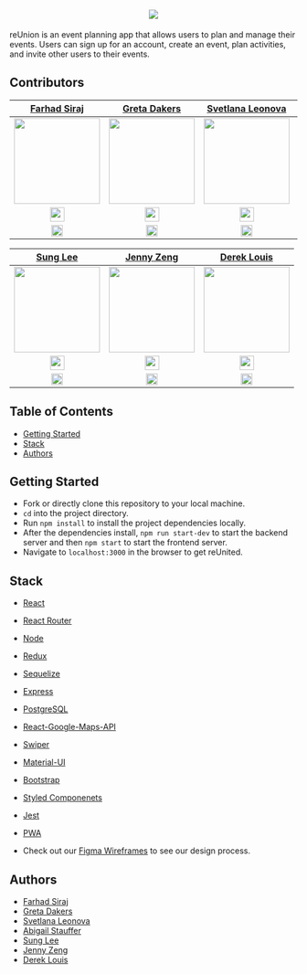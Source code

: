 <h1 align="center"><img src="https://user-images.githubusercontent.com/72041242/117198984-aa236980-adb7-11eb-8497-5b6dca9aed93.png" /></h1>

reUnion is an event planning app that allows users to plan and manage their events. Users can sign up for an account, create an event, plan activities, and invite other users to their events.

## Contributors

|                                                       [Farhad Siraj](https://www.linkedin.com/in/farhadsiraj/)                                                       |                                                     [Greta Dakers](https://www.linkedin.com/in/greta-dakers/)                                                      |                                                      [Svetlana Leonova](https://www.linkedin.com/in/svetlana-leonova/)                                          |                                                    [Abigail Stauffer](https://www.linkedin.com/in/abigail-stauffer/)                                            |
| :------------------------------------------------------------------------------------------------------------------------------------------------------------------: | :----------------------------------------------------------------------------------------------------------------------------------------------------------------: | :-------------------------------------------------------------------------------------------------------------------------------------------------------------: | :-------------------------------------------------------------------------------------------------------------------------------------------------------------: |
| [<img src="https://user-images.githubusercontent.com/36062933/108449594-baed2600-7231-11eb-9b72-22aeab32f15d.jpeg" width = "150" />](https://github.com/farhadsiraj) | [<img src="https://user-images.githubusercontent.com/36062933/108449605-be80ad00-7231-11eb-82ed-67d283376dc2.jpeg" width = "150" />](https://github.com/gretad711) | [<img src="https://user-images.githubusercontent.com/72041242/117200898-04252e80-adba-11eb-857d-aa993a1bfcca.jpeg" width = "150" />](https://github.com/Svetlana-Leonova) | [<img src="https://user-images.githubusercontent.com/72041242/117201015-274fde00-adba-11eb-8735-ad4d1bb3ae67.jpeg" width = "150" />](https://github.com/abstauff) |
|   [<img src="https://user-images.githubusercontent.com/72041242/117204319-29b43700-adbe-11eb-9034-49e463c6108f.png" width="25"> ](https://github.com/farhadsiraj)    |   [<img src="https://user-images.githubusercontent.com/72041242/117204319-29b43700-adbe-11eb-9034-49e463c6108f.png" width="25"> ](https://github.com/gretad711)    |   [<img src="https://user-images.githubusercontent.com/72041242/117204319-29b43700-adbe-11eb-9034-49e463c6108f.png" width="25"> ](https://github.com/Svetlana-Leonova)    |   [<img src="https://user-images.githubusercontent.com/72041242/117204319-29b43700-adbe-11eb-9034-49e463c6108f.png" width="25"> ](https://github.com/abstauff)    |
|                     [ <img src="https://static.licdn.com/sc/h/al2o9zrvru7aqj8e1x2rzsrca" width="20"> ](https://www.linkedin.com/in/farhadsiraj/)                     |                   [ <img src="https://static.licdn.com/sc/h/al2o9zrvru7aqj8e1x2rzsrca" width="20"> ](https://www.linkedin.com/in/greta-dakers/)                    |                   [ <img src="https://static.licdn.com/sc/h/al2o9zrvru7aqj8e1x2rzsrca" width="20"> ](https://www.linkedin.com/in/svetlana-leonova/)                   |                  [ <img src="https://static.licdn.com/sc/h/al2o9zrvru7aqj8e1x2rzsrca" width="20"> ](https://www.linkedin.com/in/abigail-stauffer/)                   |

|                                                       [Sung Lee](https://www.linkedin.com/in/sungyonglee/)                                                           |                                                     [Jenny Zeng](https://www.linkedin.com/in/zeng-jenny/)                                                          |                                                      [Derek Louis](https://www.linkedin.com/in/derek-louis/)                                                    |                        
| :------------------------------------------------------------------------------------------------------------------------------------------------------------------: | :----------------------------------------------------------------------------------------------------------------------------------------------------------------: | :-------------------------------------------------------------------------------------------------------------------------------------------------------------: | 
| [<img src="https://user-images.githubusercontent.com/72041242/117201145-4d757e00-adba-11eb-8e43-01f71e202f66.jpeg" width = "150" />](https://github.com/SungLee05) | [<img src="https://user-images.githubusercontent.com/72041242/117201221-6716c580-adba-11eb-9f3e-26b9e863c74e.jpeg" width = "150" />](https://github.com/zeng-jenny) | [<img src="https://user-images.githubusercontent.com/72041242/117201299-8150a380-adba-11eb-9ee7-6320b5fab82e.jpeg" width = "150" />](https://github.com/dereklouis) | 
|   [<img src="https://user-images.githubusercontent.com/72041242/117204319-29b43700-adbe-11eb-9034-49e463c6108f.png" width="25"> ](https://github.com/SungLee05)    |   [<img src="https://user-images.githubusercontent.com/72041242/117204319-29b43700-adbe-11eb-9034-49e463c6108f.png" width="25"> ](https://github.com/zeng-jenny)    |   [<img src="https://user-images.githubusercontent.com/72041242/117204319-29b43700-adbe-11eb-9034-49e463c6108f.png" width="25"> ](https://github.com/dereklouis)    |  
|                     [ <img src="https://static.licdn.com/sc/h/al2o9zrvru7aqj8e1x2rzsrca" width="20"> ](https://www.linkedin.com/in/sungyonglee/)                     |                   [ <img src="https://static.licdn.com/sc/h/al2o9zrvru7aqj8e1x2rzsrca" width="20"> ](https://www.linkedin.com/in/zeng-jenny/)                    |                   [ <img src="https://static.licdn.com/sc/h/al2o9zrvru7aqj8e1x2rzsrca" width="20"> ](https://www.linkedin.com/in/derek-louis/)                   |
## Table of Contents

- [Getting Started](#getting-started)
- [Stack](#stack)
- [Authors](#authors)

## Getting Started

- Fork or directly clone this repository to your local machine.
- `cd` into the project directory.
- Run `npm install` to install the project dependencies locally.
- After the dependencies install, `npm run start-dev` to start the backend server and then `npm start` to start the frontend server.
- Navigate to `localhost:3000` in the browser to get reUnited.

## Stack

- [React](https://reactjs.org/)
- [React Router](https://reactrouter.com)
- [Node](https://nodejs.org/en/)
- [Redux](https://redux.js.org/)
- [Sequelize](https://sequelize.org/)
- [Express](http://expressjs.com/)
- [PostgreSQL](https://www.postgresql.org/)
- [React-Google-Maps-API](https://react-google-maps-api-docs.netlify.app/)
- [Swiper](https://swiperjs.com/)
- [Material-UI](https://material-ui.com/)
- [Bootstrap](https://react-bootstrap.github.io/)
- [Styled Componenets](https://styled-components.com/)
- [Jest](https://jestjs.io/)
- [PWA](https://developer.mozilla.org/en-US/docs/Web/Progressive_web_apps)

- Check out our [Figma Wireframes](https://www.figma.com/file/4cVwtybBebH4lJYt4sEoQD/reUnion?node-id=0%3A1) to see our design process.

## Authors

- [Farhad Siraj](https://www.linkedin.com/in/farhadsiraj/)
- [Greta Dakers](https://www.linkedin.com/in/greta-dakers/)
- [Svetlana Leonova](https://www.linkedin.com/in/svetlana-leonova/)
- [Abigail Stauffer](https://www.linkedin.com/in/abigail-stauffer/)
- [Sung Lee](https://www.linkedin.com/in/sungyonglee/)
- [Jenny Zeng](https://www.linkedin.com/in/zeng-jenny/)
- [Derek Louis](https://www.linkedin.com/in/derek-louis/)      

#

